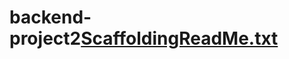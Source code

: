 # backend-project2[ScaffoldingReadMe.txt](https://github.com/1MuRaD12/backend-project2/files/8785212/ScaffoldingReadMe.txt)
